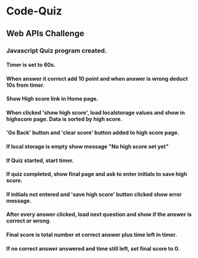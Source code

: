 # Code-Quiz
## Web APIs Challenge

### Javascript Quiz program created.

#### Timer is set to 60s. 
#### When answer it correct add 10 point and when answer is wrong deduct 10s from timer.
#### Show High score link in Home page.
#### When clicked 'show high score', load localstorage values and show in highscore page. Data is sorted by high score.
#### 'Go Back' button and 'clear score' button added to high score page.
#### If local storage is empty show message "No high score set yet"
#### If Quiz started, start timer.
#### If quiz completed, show final page and ask to enter initials to save high score.
#### If initials not entered and 'save high score' button clicked show error message.
#### After every answer clicked, load next question and show if the answer is correct or wrong.
#### Final score is total number ot correct answer plus time left in timer.
#### If no correct answer answered and time still left, set final score to 0.

